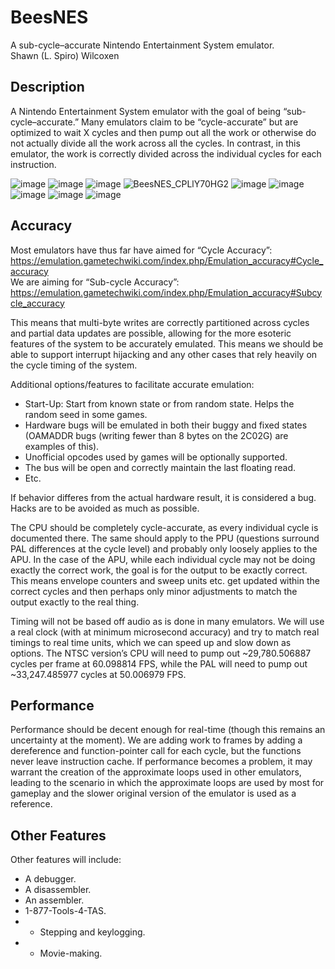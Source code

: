 # BeesNES
A sub-cycle–accurate Nintendo Entertainment System emulator.
<br>Shawn (L. Spiro) Wilcoxen  

## Description
A Nintendo Entertainment System emulator with the goal of being “sub-cycle–accurate.” Many emulators claim to be “cycle-accurate” but are optimized to wait X cycles and then pump out all the work or otherwise do not actually divide all the work across all the cycles. In contrast, in this emulator, the work is correctly divided across the individual cycles for each instruction.

![image](https://user-images.githubusercontent.com/7362666/211026948-68194729-b835-40c5-892f-72eb54905a73.png)
![image](https://user-images.githubusercontent.com/7362666/211027329-47ca3326-269e-47dd-a557-719a4b62cd2f.png)
![image](https://user-images.githubusercontent.com/7362666/211027660-ac956e3c-1059-4137-9cd0-ee2505ff76a0.png)
![BeesNES_CPLlY70HG2](https://user-images.githubusercontent.com/7362666/211028518-5c59b5f3-4526-4c74-acce-8449618db1c5.png)
![image](https://user-images.githubusercontent.com/7362666/211028697-30f99250-1117-4bc4-a697-485b61a620e3.png)
![image](https://user-images.githubusercontent.com/7362666/211028992-31f8bad2-8a69-414d-99ef-a4237fb4de28.png)
![image](https://user-images.githubusercontent.com/7362666/211029287-d75e41d7-b7d1-4bb2-959d-ac1ebe7531ce.png)
![image](https://user-images.githubusercontent.com/7362666/211029387-4f8383a6-016d-44b8-b184-d4a9de47e546.png)
![image](https://user-images.githubusercontent.com/7362666/211029444-5807bb93-72f6-4735-bcc7-e024e6c18eac.png)

## Accuracy
Most emulators have thus far have aimed for “Cycle Accuracy”: https://emulation.gametechwiki.com/index.php/Emulation_accuracy#Cycle_accuracy  
We are aiming for “Sub-cycle Accuracy”: https://emulation.gametechwiki.com/index.php/Emulation_accuracy#Subcycle_accuracy  
	
This means that multi-byte writes are correctly partitioned across cycles and partial data updates are possible, allowing for the more esoteric features of the system to be accurately emulated.  This means we should be able to support interrupt hijacking and any other cases that rely heavily on the cycle timing of the system.  

Additional options/features to facilitate accurate emulation:  
* Start-Up: Start from known state or from random state.  Helps the random seed in some games.  
* Hardware bugs will be emulated in both their buggy and fixed states (OAMADDR bugs (writing fewer than 8 bytes on the 2C02G) are examples of this).  
* Unofficial opcodes used by games will be optionally supported.  
* The bus will be open and correctly maintain the last floating read.  
* Etc.  

If behavior differes from the actual hardware result, it is considered a bug.  Hacks are to be avoided as much as possible.

The CPU should be completely cycle-accurate, as every individual cycle is documented there. The same should apply to the PPU (questions surround PAL differences at the cycle level) and probably only loosely applies to the APU.  In the case of the APU, while each individual cycle may not be doing exactly the correct work, the goal is for the output to be exactly correct. This means envelope counters and sweep units etc. get updated within the correct cycles and then perhaps only minor adjustments to match the output exactly to the real thing.  

Timing will not be based off audio as is done in many emulators. We will use a real clock (with at minimum microsecond accuracy) and try to match real timings to real time units, which we can speed up and slow down as options.  The NTSC version’s CPU will need to pump out ~29,780.506887 cycles per frame at 60.098814 FPS, while the PAL will need to pump out ~33,247.485977 cycles at 50.006979 FPS.

## Performance
Performance should be decent enough for real-time (though this remains an uncertainty at the moment). We are adding work to frames by adding a dereference and function-pointer call for each cycle, but the functions never leave instruction cache. If performance becomes a problem, it may warrant the creation of the approximate loops used in other emulators, leading to the scenario in which the approximate loops are used by most for gameplay and the slower original version of the emulator is used as a reference.  

## Other Features
Other features will include:  
* A debugger.  
* A disassembler.  
* An assembler.  
* 1-877-Tools-4-TAS.  
* * Stepping and keylogging.  
* * Movie-making.  
